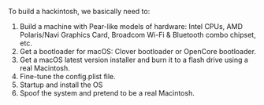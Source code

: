 To build a hackintosh, we basically need to:

1. Build a machine with Pear-like models of hardware: Intel CPUs, AMD Polaris/Navi Graphics Card, Broadcom Wi-Fi & Bluetooth combo chipset, etc.
1. Get a bootloader for macOS: Clover bootloader or OpenCore bootloader.
1. Get a macOS latest version installer and burn it to a flash drive using a real Macintosh.
1. Fine-tune the config.plist file.
1. Startup and install the OS
1. Spoof the system and pretend to be a real Macintosh.

